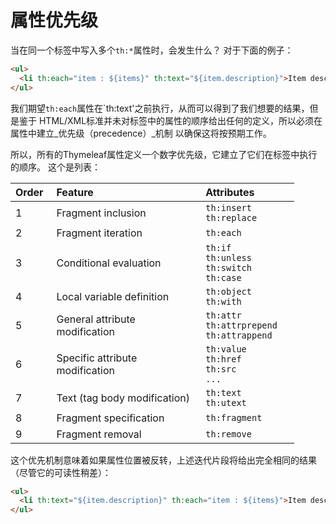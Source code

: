 # 属性优先级

当在同一个标签中写入多个`th:*`属性时，会发生什么？ 对于下面的例子：

```html
<ul>
  <li th:each="item : ${items}" th:text="${item.description}">Item description here...</li>
</ul>
```

我们期望`th:each`属性在`th:text'之前执行，从而可以得到了我们想要的结果，但是鉴于 HTML/XML标准并未对标签中的属性的顺序给出任何的定义，所以必须在属性中建立_优先级（precedence）_机制
以确保这将按预期工作。

所以，所有的Thymeleaf属性定义一个数字优先级，它建立了它们在标签中执行的顺序。 这个是列表：

<div class="table-scroller">
<table style="width:90%;">
<colgroup>
<col style="width: 11%">
<col style="width: 48%">
<col style="width: 30%">
</colgroup>
<thead>
<tr class="header">
<th style="text-align: left;">Order</th>
<th style="text-align: left;">Feature</th>
<th style="text-align: left;">Attributes</th>
</tr>
</thead>
<tbody>
<tr class="odd">
<td style="text-align: left;">1</td>
<td style="text-align: left;">Fragment inclusion</td>
<td style="text-align: left;"><code>th:insert</code><br>
<code>th:replace</code></td>
</tr>
<tr class="even">
<td style="text-align: left;">2</td>
<td style="text-align: left;">Fragment iteration</td>
<td style="text-align: left;"><code>th:each</code></td>
</tr>
<tr class="odd">
<td style="text-align: left;">3</td>
<td style="text-align: left;">Conditional evaluation</td>
<td style="text-align: left;"><code>th:if</code><br>
<code>th:unless</code><br>
<code>th:switch</code><br>
<code>th:case</code></td>
</tr>
<tr class="even">
<td style="text-align: left;">4</td>
<td style="text-align: left;">Local variable definition</td>
<td style="text-align: left;"><code>th:object</code><br>
<code>th:with</code></td>
</tr>
<tr class="odd">
<td style="text-align: left;">5</td>
<td style="text-align: left;">General attribute modification</td>
<td style="text-align: left;"><code>th:attr</code><br>
<code>th:attrprepend</code><br>
<code>th:attrappend</code></td>
</tr>
<tr class="even">
<td style="text-align: left;">6</td>
<td style="text-align: left;">Specific attribute modification</td>
<td style="text-align: left;"><code>th:value</code><br>
<code>th:href</code><br>
<code>th:src</code><br>
<code>...</code></td>
</tr>
<tr class="odd">
<td style="text-align: left;">7</td>
<td style="text-align: left;">Text (tag body modification)</td>
<td style="text-align: left;"><code>th:text</code><br>
<code>th:utext</code></td>
</tr>
<tr class="even">
<td style="text-align: left;">8</td>
<td style="text-align: left;">Fragment specification</td>
<td style="text-align: left;"><code>th:fragment</code></td>
</tr>
<tr class="odd">
<td style="text-align: left;">9</td>
<td style="text-align: left;">Fragment removal</td>
<td style="text-align: left;"><code>th:remove</code></td>
</tr>
</tbody>
</table>
</div>


这个优先机制意味着如果属性位置被反转，上述迭代片段将给出完全相同的结果（尽管它的可读性稍差）：

```html
<ul>
  <li th:text="${item.description}" th:each="item : ${items}">Item description here...</li>
</ul>
```

